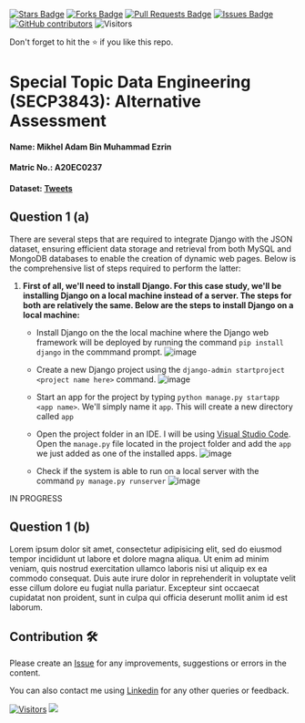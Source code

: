<a href="https://github.com/drshahizan/SECP3843/stargazers"><img src="https://img.shields.io/github/stars/drshahizan/SECP3843" alt="Stars Badge"/></a>
<a href="https://github.com/drshahizan/SECP3843/network/members"><img src="https://img.shields.io/github/forks/drshahizan/SECP3843" alt="Forks Badge"/></a>
<a href="https://github.com/drshahizan/SECP3843/pulls"><img src="https://img.shields.io/github/issues-pr/drshahizan/SECP3843" alt="Pull Requests Badge"/></a>
<a href="https://github.com/drshahizan/SECP3843/issues"><img src="https://img.shields.io/github/issues/drshahizan/SECP3843" alt="Issues Badge"/></a>
<a href="https://github.com/drshahizan/SECP3843/graphs/contributors"><img alt="GitHub contributors" src="https://img.shields.io/github/contributors/drshahizan/SECP3843?color=2b9348"></a>
![Visitors](https://api.visitorbadge.io/api/visitors?path=https%3A%2F%2Fgithub.com%2Fdrshahizan%2FSECP3843&labelColor=%23d9e3f0&countColor=%23697689&style=flat)


Don't forget to hit the :star: if you like this repo.

# Special Topic Data Engineering (SECP3843): Alternative Assessment

#### Name: Mikhel Adam Bin Muhammad Ezrin
#### Matric No.: A20EC0237
#### Dataset: [Tweets](https://github.com/drshahizan/dataset/tree/main/mongodb/06-tweets)

## Question 1 (a)
There are several steps that are required to integrate Django with the JSON dataset, ensuring efficient data storage and retrieval from both MySQL and MongoDB databases to enable the creation of dynamic web pages. Below is the comprehensive list of steps required to perform the latter:

1. **First of all, we'll need to install Django. For this case study, we'll be installing Django on a local machine instead of a server. The steps for both are relatively the same. Below are the steps to install Django on a local machine:**
   - Install Django on the the local machine where the Django web framework will be deployed by running the command `pip install django` in the commmand prompt.
     ![image](https://github.com/drshahizan/SECP3843/blob/main/submission/HUNK12/question1/files/images/install%20django.png)
   - Create a new Django project using the `django-admin startproject <project name here>` command. 
     ![image](https://github.com/drshahizan/SECP3843/assets/3646429/251536ce-c663-4dcd-8c36-3943d19cf415)
   - Start an app for the project by typing `python manage.py startapp <app name>`. We'll simply name it `app`. This will create a new directory called `app`
   - Open the project folder in an IDE. I will be using [Visual Studio Code](https://code.visualstudio.com/). Open the `manage.py` file located in the project folder and add the `app` we just added as one of the installed apps.
    ![image](https://github.com/drshahizan/SECP3843/assets/3646429/1be8fdcb-70f4-4ecd-b91f-237eaa3daeb5)
     
   - Check if the system is able to run on a local server with the command `py manage.py runserver`
     ![image](https://github.com/drshahizan/SECP3843/assets/3646429/8e5ca02b-6dda-48f4-ac80-e9e1bd8588d2)


IN PROGRESS

## Question 1 (b)
Lorem ipsum dolor sit amet, consectetur adipisicing elit, sed do eiusmod tempor incididunt ut labore et dolore magna aliqua. Ut enim ad minim veniam, quis nostrud exercitation ullamco laboris nisi ut aliquip ex ea commodo consequat. Duis aute irure dolor in reprehenderit in voluptate velit esse cillum dolore eu fugiat nulla pariatur. Excepteur sint occaecat cupidatat non proident, sunt in culpa qui officia deserunt mollit anim id est laborum.





## Contribution 🛠️
Please create an [Issue](https://github.com/drshahizan/special-topic-data-engineering/issues) for any improvements, suggestions or errors in the content.

You can also contact me using [Linkedin](https://www.linkedin.com/in/mikhel-adam/) for any other queries or feedback.

[![Visitors](https://api.visitorbadge.io/api/visitors?path=https%3A%2F%2Fgithub.com%2Fdrshahizan&labelColor=%23697689&countColor=%23555555&style=plastic)](https://visitorbadge.io/status?path=https%3A%2F%2Fgithub.com%2Fdrshahizan)
![](https://hit.yhype.me/github/profile?user_id=81284918)


